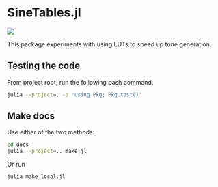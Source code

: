 # SineTables.jl

[![](https://img.shields.io/badge/docs-stable-blue.svg)](https://erikbuer.github.io/SineTables.jl/stable/)

This package experiments with using LUTs to speed up tone generation.

## Testing the code

From project root, run the following bash command.

```bash
julia --project=. -e 'using Pkg; Pkg.test()'
```

## Make docs

Use either of the two methods:

```bash
cd docs
julia --project=.. make.jl
```

Or run

```bash
julia make_local.jl
```
